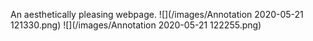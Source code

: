 An aesthetically pleasing webpage. 
![](/images/Annotation 2020-05-21 121330.png) 
![](/images/Annotation 2020-05-21 122255.png)
